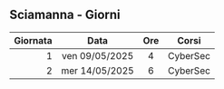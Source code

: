 ## Sciamanna - Giorni

|Giornata| Data | Ore | Corsi |
|--:|:-:|:-:|:-:|
|1|ven 09/05/2025|4|CyberSec|
|2|mer 14/05/2025|6|CyberSec|


